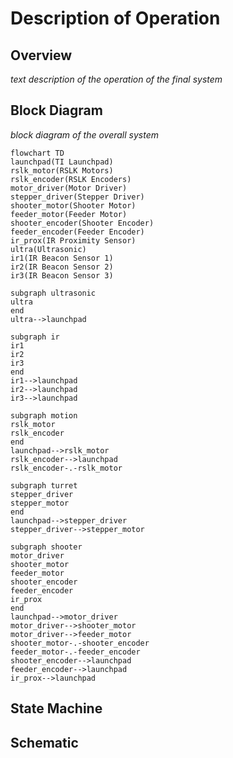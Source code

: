 # Description of Operation

## Overview
_text description of the operation of the final system_

## Block Diagram
_block diagram of the overall system_
```mermaid
flowchart TD
launchpad(TI Launchpad)
rslk_motor(RSLK Motors)
rslk_encoder(RSLK Encoders)
motor_driver(Motor Driver)
stepper_driver(Stepper Driver)
shooter_motor(Shooter Motor)
feeder_motor(Feeder Motor)
shooter_encoder(Shooter Encoder)
feeder_encoder(Feeder Encoder)
ir_prox(IR Proximity Sensor)
ultra(Ultrasonic)
ir1(IR Beacon Sensor 1)
ir2(IR Beacon Sensor 2)
ir3(IR Beacon Sensor 3)

subgraph ultrasonic
ultra
end
ultra-->launchpad

subgraph ir
ir1
ir2
ir3
end
ir1-->launchpad
ir2-->launchpad
ir3-->launchpad

subgraph motion
rslk_motor
rslk_encoder
end
launchpad-->rslk_motor
rslk_encoder-->launchpad
rslk_encoder-.-rslk_motor

subgraph turret
stepper_driver
stepper_motor
end
launchpad-->stepper_driver
stepper_driver-->stepper_motor

subgraph shooter
motor_driver
shooter_motor
feeder_motor
shooter_encoder
feeder_encoder
ir_prox
end
launchpad-->motor_driver
motor_driver-->shooter_motor
motor_driver-->feeder_motor
shooter_motor-.-shooter_encoder
feeder_motor-.-feeder_encoder
shooter_encoder-->launchpad
feeder_encoder-->launchpad
ir_prox-->launchpad
```

## State Machine

## Schematic